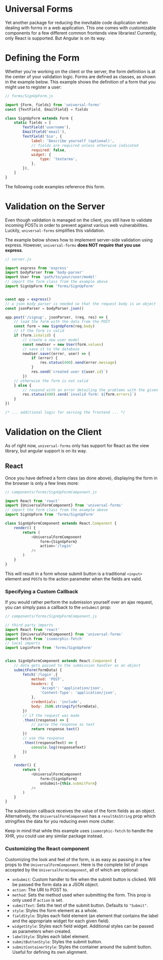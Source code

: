 

# Universal Forms

Yet another package for reducing the inevitable code duplication when dealing with forms in a web application. This one comes with customizable components for a few different common frontends view libraries! Currently, only React is supported. But Angular is on its way.


# Defining the Form

Whether you're working on the client or the server, the form definition is at the center of your validation logic.  Forms are defined as classes, as shown in the example below.  This example shows the definition of a form that you might use to register a user:

```javascript
// forms/SignUpForm.js

import {Form, fields} from 'universal-forms'
const {TextField, EmailField} = fields

class SignUpForm extends Form {
    static fields = [
        TextField('username'),
        EmailField('email'),
        TextField('bio', {
            label: 'Describe yourself (optional)',
            // fields are required unless otherwise indicated
            required: false,
            widget: {
                type: 'textarea',
            },
        }),
    ]
}
```

The following code examples reference this form.


# Validation on the Server

Even though validation is managed on the client, you still have to validate incoming POSTs in order to prevent against various web vulnerabilities. Luckily, `universal-forms` simplifies this validation.

The example below shows how to implement server-side validation using express.  However, `universal-forms` **does NOT require that you use express**.

```javascript
// server.js

import express from 'express'
import bodyParser from 'body-parser'
import User from 'path/to/your/user/model'
// import the form class from the example above
import SignUpForm from 'forms/SignUpForm'


const app = express()
// a json body parser is needed so that the request body is an object
const jsonParser = bodyParser.json()

app.post('/signup', jsonParser, (req, res) => {
    // load the form with the data from the POST
    const form = new SignUpForm(req.body)
    // if the form is valid
    if (form.isValid) {
        // create a new user model
        const newUser = new User(form.values)
        // save it to the database
        newUser.save((error, user) => {
            if (error) {
                res.status(400).send(error.message)
            }
            res.send(`created user ${user.id}`)
        })
    // otherwise the form is not valid
    } else {
        // respond with an error detailing the problems with the given form data
        res.status(400).send(`invalid form: ${form.errors}`)
    }
})

/* ... additional logic for serving the frontend ... */  

```

# Validation on the Client

As of right now, `universal-forms` only has support for React as the view library, but angular support is on its way.

## React

Once you have defined a form class (as done above), displaying the form in the browser is only a few lines more:

```javascript
// components/forms/SignUpFormComponent.js

import React from 'react'
import {UniversalFormComponent} from 'universal-forms'
// import the form class from the example above
import SignUpForm from 'forms/SignUpForm'

class SignUpFormComponent extends React.Component {
    render() {
        return (
            <UniversalFormComponent
                form={SignUpForm}
                action='/login'
            />
        )
    }
}
```

This will result in a form whose submit button is a traditional `<input>` element and `POST`s to the action parameter when the fields are valid.

### Specifying a Custom Callback

If you would rather perform the submission yourself over an ajax request, you can simply pass a callback to the `onSubmit` prop:

```javascript
// components/forms/SignUpFormComponent.js

// third party imports
import React from 'react'
import {UniversalFormComponent} from 'universal-forms'
import fetch from 'isomorphic-fetch'
// local imports
import LoginForm from 'forms/SignUpForm'


class SignUpFormComponent extends React.Component {
    // data gets passed to the submission handler as an object
    submitForm(formData) {
        fetch('/login',{
            method: 'POST',
            headers: {
                'Accept': 'application/json',
                'Content-Type': 'application/json',
            },
            credentials: 'include',
            body: JSON.stringify(formData),
        })
        // if the request was made
        .then((response) => {
            // parse the response as text
            return response.text()
        })
        // use the response
        .then((responseText) => {
            console.log(responseText)
        })
    }

    render() {
        return (
            <UniversalFormComponent
                form={SignUpForm}
                onSubmit={this.submitForm}
            />
        )
    }
}
```

The submission callback receives the value of the form fields as an object. Alternatively, the `UniversalFormComponent` has a `resultAsString` prop which stringifies the data for you reducing even more clutter.

Keep in mind that while this example uses `isomorphic-fetch` to handle the XHR, you could use any similar package instead.

### Customizing the React component

Customizing the look and feel of the form, is as easy as passing in a few props to the `UniversalFormComponent`.  Here is the complete list of props accepted by the `UniversalFormComponent`, all of which are optional:

* `onSubmit`: Custom handler to fire when the submit button is clicked.  Will be passed the form data as a JSON object.
* `action`: The URI to POST to.
* `method`: Sets the method used when submitting the form. This prop is only used if `action` is set.
* `submitText`: Sets the text of the submit button.  Defaults to `"Submit"`.
* `style`: Styles the form element as a whole.
* `fieldStyle`: Styles each field element (an element that contains the label and the appropriate widget for each given field).
* `widgetStyle`: Styles each field widget. Additional styles can be passed as parameters when created.
* `labelStyle`: Styles each label element.
* `submitButtonStyle`: Styles the submit button.
* `submitContainerStyle`: Styles the container around the submit button. Useful for defining its own alignment.
